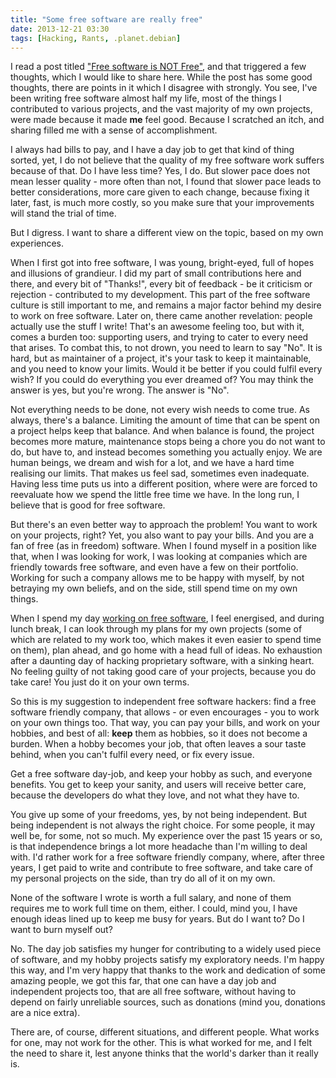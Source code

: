 ```yaml
---
title: "Some free software are really free"
date: 2013-12-21 03:30
tags: [Hacking, Rants, .planet.debian]
---
```


I read a post titled ["Free software is NOT Free"][mecho-fsinf], and
that triggered a few thoughts, which I would like to share here. While
the post has some good thoughts, there are points in it which I
disagree with strongly. You see, I've been writing free software
almost half my life, most of the things I contributed to various
projects, and the vast majority of my own projects, were made because
it made **me** feel good. Because I scratched an itch, and sharing
filled me with a sense of accomplishment.

I always had bills to pay, and I have a day job to get that kind of
thing sorted, yet, I do not believe that the quality of my free
software work suffers because of that. Do I have less time? Yes, I do.
But slower pace does not mean lesser quality - more often than not, I
found that slower pace leads to better considerations, more care given
to each change, because fixing it later, fast, is much more costly, so
you make sure that your improvements will stand the trial of time.

But I digress. I want to share a different view on the topic, based on
my own experiences.

 [mecho-fsinf]: http://mechoslav.wordpress.com/2013/12/23/free-software-is-not-free/

<!-- more -->

When I first got into free software, I was young, bright-eyed, full of
hopes and illusions of grandieur. I did my part of small contributions
here and there, and every bit of "Thanks!", every bit of feedback - be
it criticism or rejection - contributed to my development. This part
of the free software culture is still important to me, and remains a
major factor behind my desire to work on free software. Later on,
there came another revelation: people actually use the stuff I write!
That's an awesome feeling too, but with it, comes a burden too:
supporting users, and trying to cater to every need that arises. To
combat this, to not drown, you need to learn to say "No". It is hard,
but as maintainer of a project, it's your task to keep it
maintainable, and you need to know your limits. Would it be better if
you could fulfil every wish? If you could do everything you ever
dreamed of? You may think the answer is yes, but you're wrong. The
answer is "No".

Not everything needs to be done, not every wish needs to come true. As
always, there's a balance. Limiting the amount of time that can be
spent on a project helps keep that balance. And when balance is found,
the project becomes more mature, maintenance stops being a chore you
do not want to do, but have to, and instead becomes something you
actually enjoy. We are human beings, we dream and wish for a lot, and
we have a hard time realising our limits. That makes us feel sad,
sometimes even inadequate. Having less time puts us into a different
position, where were are forced to reevaluate how we spend the little
free time we have. In the long run, I believe that is good for free
software.

But there's an even better way to approach the problem! You want to
work on your projects, right? Yet, you also want to pay your bills.
And you are a fan of free (as in freedom) software. When I found
myself in a position like that, when I was looking for work, I was
looking at companies which are friendly towards free software, and
even have a few on their portfolio. Working for such a company allows
me to be happy with myself, by not betraying my own beliefs, and on
the side, still spend time on my own things.

When I spend my day [working on free software][open-pastures], I feel
energised, and during lunch break, I can look through my plans for my
own projects (some of which are related to my work too, which makes it
even easier to spend time on them), plan ahead, and go home with a
head full of ideas. No exhaustion after a daunting day of hacking
proprietary software, with a sinking heart. No feeling guilty of not
taking good care of your projects, because you do take care! You just
do it on your own terms.

 [open-pastures]: /blog/2013/07/04/onto-greener-open-pastures/

So this is my suggestion to independent free software hackers: find a
free software friendly company, that allows - or even encourages - you
to work on your own things too. That way, you can pay your bills, and
work on your hobbies, and best of all: **keep** them as hobbies, so it
does not become a burden. When a hobby becomes your job, that often
leaves a sour taste behind, when you can't fulfil every need, or fix
every issue.

Get a free software day-job, and keep your hobby as such, and everyone
benefits. You get to keep your sanity, and users will receive better
care, because the developers do what they love, and not what they have
to.

You give up some of your freedoms, yes, by not being independent. But
being independent is not always the right choice. For some people, it
may well be, for some, not so much. My experience over the past 15
years or so, is that independence brings a lot more headache than I'm
willing to deal with. I'd rather work for a free software friendly
company, where, after three years, I get paid to write and contribute
to free software, and take care of my personal projects on the side,
than try do all of it on my own.

None of the software I wrote is worth a full salary, and none of them
requires me to work full time on them, either. I could, mind you, I
have enough ideas lined up to keep me busy for years. But do I want
to? Do I want to burn myself out?

No. The day job satisfies my hunger for contributing to a widely used
piece of software, and my hobby projects satisfy my exploratory needs.
I'm happy this way, and I'm very happy that thanks to the work and
dedication of some amazing people, we got this far, that one can have
a day job and independent projects too, that are all free software,
without having to depend on fairly unreliable sources, such as
donations (mind you, donations are a nice extra).

There are, of course, different situations, and different people. What
works for one, may not work for the other. This is what worked for me,
and I felt the need to share it, lest anyone thinks that the world's
darker than it really is.
